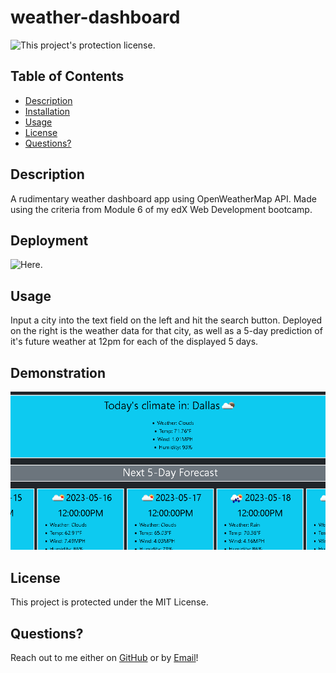 # weather-dashboard

![This project's protection license.](https://img.shields.io/badge/license-MIT-blue)

## Table of Contents

- [Description](#Description)
- [Installation](#Deployment)
- [Usage](#Usage)
- [License](#License)
- [Questions?](#Questions?)

## Description

A rudimentary weather dashboard app using OpenWeatherMap API. Made using the criteria from Module 6 of my edX Web Development bootcamp.

## Deployment

![Here.](https://noahjralph.github.io/weather-dashboard/)

## Usage

Input a city into the text field on the left and hit the search button.
Deployed on the right is the weather data for that city, as well as a 5-day prediction of it's future weather at 12pm for each of the displayed 5 days.

## Demonstration

![A image demonstrating the unmatched power of Noah's Weather Dashboard.](./assets/img/demo.png)

## License

This project is protected under the MIT License.

## Questions?

Reach out to me either on [GitHub](https://github.com/NoahJRalph) or by [Email](mailto:NoahJRalph@gmail.com)!
